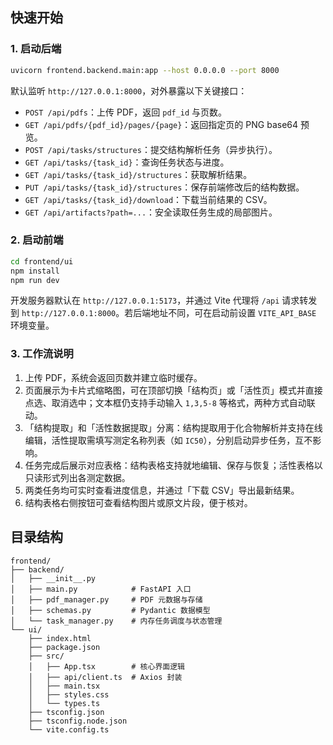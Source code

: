## 快速开始

### 1. 启动后端

```bash
uvicorn frontend.backend.main:app --host 0.0.0.0 --port 8000
```

默认监听 `http://127.0.0.1:8000`，对外暴露以下关键接口：

- `POST /api/pdfs`：上传 PDF，返回 `pdf_id` 与页数。
- `GET /api/pdfs/{pdf_id}/pages/{page}`：返回指定页的 PNG base64 预览。
- `POST /api/tasks/structures`：提交结构解析任务（异步执行）。
- `GET /api/tasks/{task_id}`：查询任务状态与进度。
- `GET /api/tasks/{task_id}/structures`：获取解析结果。
- `PUT /api/tasks/{task_id}/structures`：保存前端修改后的结构数据。
- `GET /api/tasks/{task_id}/download`：下载当前结果的 CSV。
- `GET /api/artifacts?path=...`：安全读取任务生成的局部图片。

### 2. 启动前端

```bash
cd frontend/ui
npm install
npm run dev
```

开发服务器默认在 `http://127.0.0.1:5173`，并通过 Vite 代理将 `/api` 请求转发到 `http://127.0.0.1:8000`。若后端地址不同，可在启动前设置 `VITE_API_BASE` 环境变量。

### 3. 工作流说明

1. 上传 PDF，系统会返回页数并建立临时缓存。
2. 页面展示为卡片式缩略图，可在顶部切换「结构页」或「活性页」模式并直接点选、取消选中；文本框仍支持手动输入 `1,3,5-8` 等格式，两种方式自动联动。
3. 「结构提取」和「活性数据提取」分离：结构提取用于化合物解析并支持在线编辑，活性提取需填写测定名称列表（如 `IC50`），分别启动异步任务，互不影响。
4. 任务完成后展示对应表格：结构表格支持就地编辑、保存与恢复；活性表格以只读形式列出各测定数据。
5. 两类任务均可实时查看进度信息，并通过「下载 CSV」导出最新结果。
6. 结构表格右侧按钮可查看结构图片或原文片段，便于核对。

## 目录结构

```
frontend/
├── backend/
│   ├── __init__.py
│   ├── main.py            # FastAPI 入口
│   ├── pdf_manager.py     # PDF 元数据与存储
│   ├── schemas.py         # Pydantic 数据模型
│   └── task_manager.py    # 内存任务调度与状态管理
└── ui/
    ├── index.html
    ├── package.json
    ├── src/
    │   ├── App.tsx        # 核心界面逻辑
    │   ├── api/client.ts  # Axios 封装
    │   ├── main.tsx
    │   ├── styles.css
    │   └── types.ts
    ├── tsconfig.json
    ├── tsconfig.node.json
    └── vite.config.ts
```